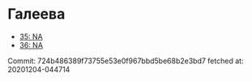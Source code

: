 # Галеева
- [35: NA](35.md)
- [36: NA](36.md)

Commit: 724b486389f73755e53e0f967bbd5be68b2e3bd7
 fetched at: 20201204-044714
